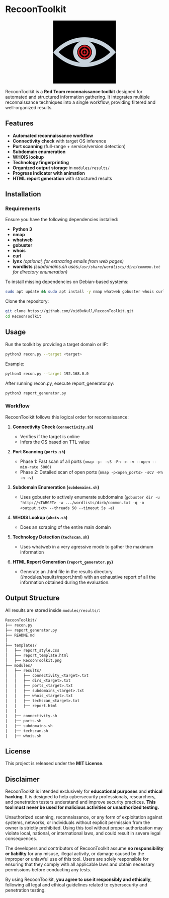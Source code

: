 # RecoonToolkit
<p align="center">
<img src="templates/RecoonToolkit.png" alt="RecoonToolkit Logo" width="200" height="200">
</p>

RecoonToolkit is a **Red Team reconnaissance toolkit** designed for automated and structured information gathering. It integrates multiple reconnaissance techniques into a single workflow, providing filtered and well-organized results.

## Features

- **Automated reconnaissance workflow**
- **Connectivity check** with target OS inference
- **Port scanning** (full-range + service/version detection)
- **Subdomain enumeration**
- **WHOIS lookup**
- **Technology fingerprinting**
- **Organized output storage** in `modules/results/`
- **Progress indicator with animation**
- **HTML report generation** with structured results

## Installation

### Requirements
Ensure you have the following dependencies installed:

- **Python 3**
- **nmap**
- **whatweb**
- **gobuster**
- **whois**
- **curl**
- **lynx** *(optional, for extracting emails from web pages)*
- **wordlists** *(subdomains.sh uses:`/usr/share/wordlists/dirb/common.txt` for directory enumeration)*

To install missing dependencies on Debian-based systems:
```bash
sudo apt update && sudo apt install -y nmap whatweb gobuster whois curl lynx wordlists
```

Clone the repository:
```bash
git clone https://github.com/Void0xNull/RecoonToolkit.git
cd RecoonToolkit
```

## Usage

Run the toolkit by providing a target domain or IP:
```bash
python3 recon.py --target <target>
```

Example:
```bash
python3 recon.py --target 192.168.0.0
```
After running recon.py, execute report_generator.py:
```bash
python3 report_generator.py
```


### Workflow
RecoonToolkit follows this logical order for reconnaissance:

1. **Connectivity Check (`connectivity.sh`)**
   - Verifies if the target is online
   - Infers the OS based on TTL value

2. **Port Scanning (`ports.sh`)**
   - Phase 1: Fast scan of all ports (`nmap -p- -sS -Pn -n -v --open --min-rate 5000`)
   - Phase 2: Detailed scan of open ports (`nmap -p<open_ports> -sCV -Pn -n -v`)

3. **Subdomain Enumeration (`subdomains.sh`)**
   - Uses gobuster to actively enumerate subdomains (`gobuster dir -u "http://<TARGET> -w .../wordlists/dirb/common.txt -q -o <output.txt> --threads 50 --timeout 5s -e`)

4. **WHOIS Lookup (`whois.sh`)**
   - Does an scraping of the entire main domain

5. **Technology Detection (`techscan.sh`)**
   - Uses whatweb in a very agressive mode to gather the maximum information

6. **HTML Report Generation (`report_generator.py`)**
   - Generate an .html file in the results directory (/modules/results/report.html) with an exhaustive report of all the information obtained during the evaluation.

## Output Structure

All results are stored inside `modules/results/`:

```
RecoonToolkit/
├── recon.py
├── report_generator.py
├── README.md
│  
├── templates/
│   ├── report_style.css
│   ├── report_template.html
│   ├── RecoonToolkit.png
├── modules/
│   ├── results/
│   │   ├── connectivity_<target>.txt
│   │   ├── dirs_<target>.txt
│   │   ├── ports_<target>.txt
│   │   ├── subdomains_<target>.txt
│   │   ├── whois_<target>.txt
│   │   ├── techscan_<target>.txt
│   │   ├── report.html
│   |
│   ├── connectivity.sh
│   ├── ports.sh
│   ├── subdomains.sh
│   ├── techscan.sh
│   ├── whois.sh
```

## License

This project is released under the **MIT License**.

## Disclaimer

RecoonToolkit is intended exclusively for **educational purposes** and **ethical hacking**. It is designed to help cybersecurity professionals, researchers, and penetration testers understand and improve security practices. **This tool must never be used for malicious activities or unauthorized testing.**

Unauthorized scanning, reconnaissance, or any form of exploitation against systems, networks, or individuals without explicit permission from the owner is strictly prohibited. Using this tool without proper authorization may violate local, national, or international laws, and could result in severe legal consequences.

The developers and contributors of RecoonToolkit assume **no responsibility or liability** for any misuse, illegal activity, or damage caused by the improper or unlawful use of this tool. Users are solely responsible for ensuring that they comply with all applicable laws and obtain necessary permissions before conducting any tests.

By using RecoonToolkit, **you agree to use it responsibly and ethically**, following all legal and ethical guidelines related to cybersecurity and penetration testing.


